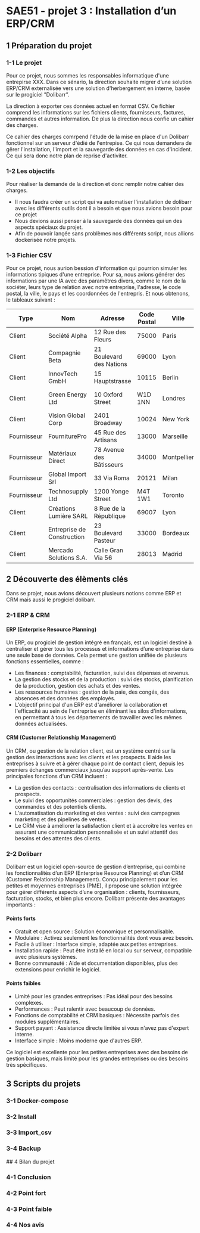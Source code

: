 # SAE51 - projet 3 : Installation d’un ERP/CRM

## 1 Préparation du projet

### 1-1 Le projet

Pour ce projet, nous sommes les responsables informatique d'une entrepirse XXX. Dans ce sénario, la direction souhaite migrer
d’une solution ERP/CRM externalisée vers une solution d'herbergement en interne, basée sur le progiciel ”Dolibarr”.

La direction à exporter ces données actuel en format CSV. Ce fichier comprend les informations sur les fichiers clients, fournisseurs, factures, commandes et autres information. 
De plus la direction nous confie un cahier des charges.

Ce cahier des charges comrpend l'étude de la mise en place d'un Dolibarr fonctionnel sur un serveur d'édié de l'entrepise. Ce qui nous demandera de gêrer l'installation, 
l'import et la sauvegarde des données en cas d'incident. Ce qui sera donc notre plan de reprise d'activiter. 


### 1-2 Les objectifs 

Pour réaliser la demande de la direction et donc remplir notre cahier des charges.

- Il nous faudra créer un script qui va automatiser l'installation de dolibarr avec les différents outils dont il a besoin et que nous avions besoin pour ce projet 
- Nous devions aussi penser à la sauvegarde des données qui un des aspects spéciaux du projet.
- Afin de pouvoir lançée sans problèmes nos différents script, nous allions dockerisée notre projets. 


### 1-3 Fichier CSV 

Pour ce projet, nous aurion bession d'information qui pourrion simuler les informations tipiques d'une entreprise. Pour sa, nous avions générer des informations par une IA avec des paramêtres divers, comme le nom de la sociéter, leurs type de relation avec notre entreprise, l'adresse, le code postal, la ville, le pays et les coordonnées de l'entrepris. 
Et nous obtenons, le tableaux suivant : 

| Type        | Nom                     | Adresse                  | Code Postal | Ville        | Pays         | Téléphone         | Email                          |
|-------------|-------------------------|--------------------------|-------------|--------------|--------------|-------------------|--------------------------------|
| Client      | Société Alpha            | 12 Rue des Fleurs         | 75000       | Paris        | France       | +33 1 23 45 67 89  | contact@alpha.fr               |
| Client      | Compagnie Beta           | 21 Boulevard des Nations  | 69000       | Lyon         | France       | +33 4 67 89 10 11  | support@beta.com               |
| Client      | InnovTech GmbH           | 15 Hauptstrasse           | 10115       | Berlin       | Allemagne    | +49 30 12345678    | info@innovtech.de              |
| Client      | Green Energy Ltd         | 10 Oxford Street          | W1D 1NN     | Londres      | Royaume-Uni  | +44 20 7946 0958   | sales@greenenergy.co.uk        |
| Client      | Vision Global Corp       | 2401 Broadway             | 10024       | New York     | États-Unis   | 12 125 550 198     | global@visioncorp.us           |
| Fournisseur | FourniturePro            | 45 Rue des Artisans       | 13000       | Marseille    | France       | +33 4 12 34 56 78  | contact@fournipro.fr           |
| Fournisseur | Matériaux Direct         | 78 Avenue des Bâtisseurs  | 34000       | Montpellier  | France       | +33 6 45 78 12 34  | commande@materiauxdirect.fr    |
| Fournisseur | Global Import Srl        | 33 Via Roma               | 20121       | Milan        | Italie       | +39 02 1234567     | import@globalimport.it         |
| Fournisseur | Technosupply Ltd         | 1200 Yonge Street         | M4T 1W1     | Toronto      | Canada       | 14 165 551 234     | order@technosupply.ca          |
| Client      | Créations Lumière SARL   | 8 Rue de la République    | 69007       | Lyon         | France       | +33 9 87 65 43 21  | support@crealumiere.fr         |
| Client      | Entreprise de Construction| 23 Boulevard Pasteur      | 33000       | Bordeaux     | France       | +33 5 56 78 12 34  | info@constructeur.com          |
| Client      | Mercado Solutions S.A.   | Calle Gran Via 56         | 28013       | Madrid       | Espagne      | +34 91 123 4567    | contact@mercadosolutions.es    |



## 2 Découverte des élèments clés 

Dans se projet, nous avions découvert plusieurs notions comme ERP et CRM mais aussi le progiciel dolibarr. 

### 2-1 ERP & CRM

#### ERP (Enterprise Resource Planning)

Un ERP, ou progiciel de gestion intégré en français, est un logiciel destiné à centraliser et gérer tous les processus et informations d’une entreprise dans une seule base de données. Cela permet une gestion unifiée de plusieurs fonctions essentielles, comme :

- Les finances : comptabilité, facturation, suivi des dépenses et revenus.
- La gestion des stocks et de la production : suivi des stocks, planification de la production, gestion des achats et des ventes.
- Les ressources humaines : gestion de la paie, des congés, des absences et des données des employés.
- L'objectif principal d'un ERP est d'améliorer la collaboration et l'efficacité au sein de l'entreprise en éliminant les silos d'informations, en permettant à tous les départements de travailler avec les mêmes données actualisées.

#### CRM (Customer Relationship Management)

Un CRM, ou gestion de la relation client, est un système centré sur la gestion des interactions avec les clients et les prospects. Il aide les entreprises à suivre et à gérer chaque point de contact client, depuis les premiers échanges commerciaux jusqu’au support après-vente. Les principales fonctions d'un CRM incluent :

- La gestion des contacts : centralisation des informations de clients et prospects.
- Le suivi des opportunités commerciales : gestion des devis, des commandes et des potentiels clients.
- L'automatisation du marketing et des ventes : suivi des campagnes marketing et des pipelines de ventes.
- Le CRM vise à améliorer la satisfaction client et à accroître les ventes en assurant une communication personnalisée et un suivi attentif des besoins et des attentes des clients.

### 2-2 Dolibarr 

Dolibarr est un logiciel open-source de gestion d’entreprise, qui combine les fonctionnalités d’un ERP (Enterprise Resource Planning) et d’un CRM (Customer Relationship Management). Conçu principalement pour les petites et moyennes entreprises (PME), il propose une solution intégrée pour gérer différents aspects d’une organisation : clients, fournisseurs, facturation, stocks, et bien plus encore.
Dolibarr présente des avantages importants : 

#### Points forts

- Gratuit et open source : Solution économique et personnalisable.
- Modulaire : Activez seulement les fonctionnalités dont vous avez besoin.
- Facile à utiliser : Interface simple, adaptée aux petites entreprises.
- Installation rapide : Peut être installé en local ou sur serveur, compatible avec plusieurs systèmes.
- Bonne communauté : Aide et documentation disponibles, plus des extensions pour enrichir le logiciel.

#### Points faibles

- Limité pour les grandes entreprises : Pas idéal pour des besoins complexes.
- Performances : Peut ralentir avec beaucoup de données.
- Fonctions de comptabilité et CRM basiques : Nécessite parfois des modules supplémentaires.
- Support payant : Assistance directe limitée si vous n'avez pas d'expert interne.
- Interface simple : Moins moderne que d'autres ERP.

Ce logiciel est excellente pour les petites entreprises avec des besoins de gestion basiques, mais limité pour les grandes entreprises ou des besoins très spécifiques.

## 3 Scripts du projets 
### 3-1 Docker-compose
### 3-2 Install
### 3-3 Import_csv
### 3-4 Backup



## 4 Bilan du projet
### 4-1 Conclusion 
### 4-2 Point fort 
### 4-3 Point faible
### 4-4 Nos avis 
